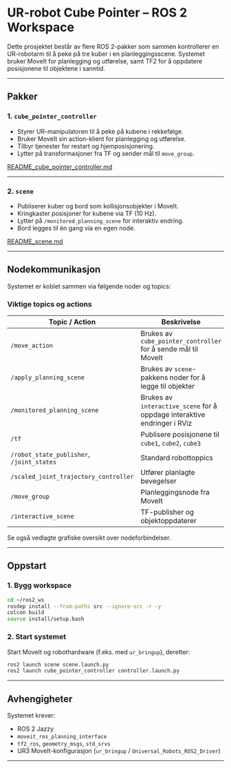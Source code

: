 # UR-robot Cube Pointer – ROS 2 Workspace

Dette prosjektet består av flere ROS 2-pakker som sammen kontrollerer en UR-robotarm til å peke på tre kuber i en planleggingsscene. Systemet bruker MoveIt for planlegging og utførelse, samt TF2 for å oppdatere posisjonene til objektene i sanntid.

---

## Pakker

### 1. `cube_pointer_controller`
- Styrer UR-manipulatoren til å peke på kubene i rekkefølge.
- Bruker MoveIt sin action-klient for planlegging og utførelse.
- Tilbyr tjenester for restart og hjemposisjonering.
- Lytter på transformasjoner fra TF og sender mål til `move_group`.

[README_cube_pointer_controller.md](./README_cube_pointer_controller.md)

---

### 2. `scene`
- Publiserer kuber og bord som kollisjonsobjekter i MoveIt.
- Kringkaster posisjoner for kubene via TF (10 Hz).
- Lytter på `/monitored_planning_scene` for interaktiv endring.
- Bord legges til én gang via en egen node.

 [README_scene.md](./README_scene.md)

---

## Nodekommunikasjon

Systemet er koblet sammen via følgende noder og topics:

### Viktige topics og actions

| Topic / Action                                | Beskrivelse                                |
|-----------------------------------------------|--------------------------------------------|
| `/move_action`                                 | Brukes av `cube_pointer_controller` for å sende mål til MoveIt |
| `/apply_planning_scene`                        | Brukes av `scene`-pakkens noder for å legge til objekter |
| `/monitored_planning_scene`                    | Brukes av `interactive_scene` for å oppdage interaktive endringer i RViz |
| `/tf`                                          | Publisere posisjonene til `cube1`, `cube2`, `cube3` |
| `/robot_state_publisher`, `/joint_states`      | Standard robottoppics |
| `/scaled_joint_trajectory_controller`          | Utfører planlagte bevegelser |
| `/move_group`                                  | Planleggingsnode fra MoveIt |
| `/interactive_scene`                           | TF-publisher og objektoppdaterer |

Se også vedlagte grafiske oversikt over nodeforbindelser.

---

##  Oppstart

### 1. Bygg workspace

```bash
cd ~/ros2_ws
rosdep install --from-paths src --ignore-src -r -y
colcon build
source install/setup.bash
```

### 2. Start systemet

Start MoveIt og robothardware (f.eks. med `ur_bringup`), deretter:

```bash
ros2 launch scene scene.launch.py
ros2 launch cube_pointer_controller controller.launch.py
```

---

## Avhengigheter

Systemet krever:

- ROS 2 Jazzy
- `moveit_ros_planning_interface`
- `tf2_ros`, `geometry_msgs`, `std_srvs`
- UR3 MoveIt-konfigurasjon (`ur_bringup` / `Universal_Robots_ROS2_Driver`)

---


